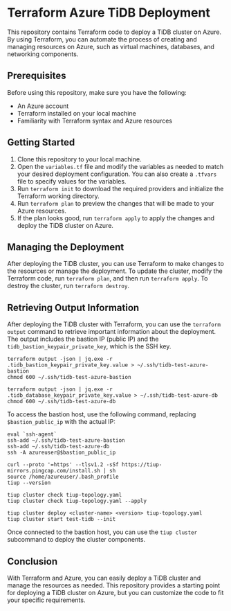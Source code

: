 # Terraform Azure TiDB Deployment

This repository contains Terraform code to deploy a TiDB cluster on Azure. By using Terraform, you can automate the process of creating and managing resources on Azure, such as virtual machines, databases, and networking components. 

## Prerequisites

Before using this repository, make sure you have the following:

- An Azure account
- Terraform installed on your local machine
- Familiarity with Terraform syntax and Azure resources

## Getting Started

1. Clone this repository to your local machine.
2. Open the `variables.tf` file and modify the variables as needed to match your desired deployment configuration. You can also create a `.tfvars` file to specify values for the variables.
3. Run `terraform init` to download the required providers and initialize the Terraform working directory.
4. Run `terraform plan` to preview the changes that will be made to your Azure resources.
5. If the plan looks good, run `terraform apply` to apply the changes and deploy the TiDB cluster on Azure.

## Managing the Deployment

After deploying the TiDB cluster, you can use Terraform to make changes to the resources or manage the deployment. To update the cluster, modify the Terraform code, run `terraform plan`, and then run `terraform apply`. To destroy the cluster, run `terraform destroy`.

## Retrieving Output Information

After deploying the TiDB cluster with Terraform, you can use the `terraform output` command to retrieve important information about the deployment. The output includes the bastion IP (public IP) and the `tidb_bastion_keypair_private_key`, which is the SSH key.

```
terraform output -json | jq.exe -r .tidb_bastion_keypair_private_key.value > ~/.ssh/tidb-test-azure-bastion
chmod 600 ~/.ssh/tidb-test-azure-bastion

terraform output -json | jq.exe -r .tidb_database_keypair_private_key.value > ~/.ssh/tidb-test-azure-db
chmod 600 ~/.ssh/tidb-test-azure-db
```

To access the bastion host, use the following command, replacing `$bastion_public_ip` with the actual IP:

```
eval `ssh-agent`
ssh-add ~/.ssh/tidb-test-azure-bastion
ssh-add ~/.ssh/tidb-test-azure-db
ssh -A azureuser@$bastion_public_ip

curl --proto '=https' --tlsv1.2 -sSf https://tiup-mirrors.pingcap.com/install.sh | sh
source /home/azureuser/.bash_profile 
tiup --version

tiup cluster check tiup-topology.yaml
tiup cluster check tiup-topology.yaml --apply

tiup cluster deploy <cluster-name> <version> tiup-topology.yaml
tiup cluster start test-tidb --init
```
Once connected to the bastion host, you can use the `tiup cluster` subcommand to deploy the cluster components.


## Conclusion

With Terraform and Azure, you can easily deploy a TiDB cluster and manage the resources as needed. This repository provides a starting point for deploying a TiDB cluster on Azure, but you can customize the code to fit your specific requirements.
